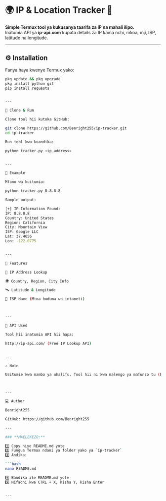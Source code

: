 # 🌍 IP & Location Tracker 🔎

**Simple Termux tool ya kukusanya taarifa za IP na mahali ilipo.**  
Inatumia API ya **ip-api.com** kupata details za IP kama nchi, mkoa, mji, ISP, latitude na longitude.

---

## ⚙️ Installation

Fanya haya kwenye Termux yako:

```bash
pkg update && pkg upgrade
pkg install python git
pip install requests


---

🔧 Clone & Run

Clone tool hii kutoka GitHub:

git clone https://github.com/Benright255/ip-tracker.git
cd ip-tracker

Run tool kwa kuandika:

python tracker.py <ip_address>


---

🧰 Example

Mfano wa kuitumia:

python tracker.py 8.8.8.8

Sample output:

[+] IP Information Found:
IP: 8.8.8.8
Country: United States
Region: California
City: Mountain View
ISP: Google LLC
Lat: 37.4056
Lon: -122.0775


---

📄 Features

🔎 IP Address Lookup

🌍 Country, Region, City Info

🛰️ Latitude & Longitude

🏢 ISP Name (Mtoa huduma wa intaneti)



---

🔗 API Used

Tool hii inatumia API hii hapa:

http://ip-api.com/ (Free IP Lookup API)


---

⚠️ Note

Usitumie kwa mambo ya uhalifu. Tool hii ni kwa malengo ya mafunzo tu (Educational Purpose Only).



---

💻 Author

Benright255

GitHub: https://github.com/Benright255

---

### **MAELEKEZO:**

1️⃣ Copy hiyo README.md yote  
2️⃣ Fungua Termux ndani ya folder yako ya `ip-tracker`  
3️⃣ Andika:

```bash
nano README.md

4️⃣ Bandika ile README.md yote
5️⃣ Hifadhi kwa CTRL + X, kisha Y, kisha Enter


---
